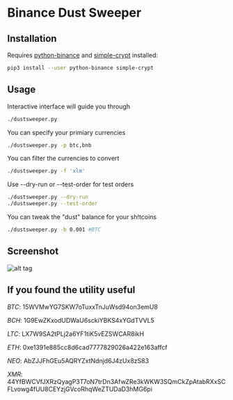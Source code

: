 # Binance Dust Sweeper

## Installation

Requires [python-binance](https://github.com/sammchardy/python-binance) and
[simple-crypt](https://github.com/andrewcooke/simple-crypt)
installed:

```bash
pip3 install --user python-binance simple-crypt
```

## Usage

Interactive interface will guide you through
```bash
./dustsweeper.py
```

You can specify your primiary currencies
```bash
./dustsweeper.py -p btc,bnb
```

You can filter the currencies to convert
```bash
./dustsweeper.py -f 'xlm'
```

Use --dry-run or --test-order for test orders
```bash
./dustsweeper.py --dry-run
./dustsweeper.py --test-order
```

You can tweak the "dust" balance for your sh!tcoins
```bash
./dustsweeper.py -b 0.001 #BTC
```

## Screenshot
![alt tag](https://raw.github.com/sQu1rr/binance-dust-sweeper/assets/img/screenshot.png)

## If you found the utility useful

*BTC*: 15WVMwYG7SKW7oTuxxTnJuWsd94on3emU8

*BCH*: 1G9EwZKxodUDWaU6sckiYBKS4xYGdTVVL5

*LTC*: LX7W9SA2tPLj2a6YF1tiK5vEZSWCAR8ikH

*ETH*: 0xe1391e885cc8d6cad7777829026a422e163affcf

*NEO*: AbZJJFhGEu5AQRYZxtNdnjd6J4zUx8zS83

*XMR*: 44YfBWCVfJXRzQyagP3T7oN7trDn3AfwZRe3kWKW3SQmCkZpAtabRXxSCFLvowg4fUU8CEYzjGVcoRhqWeZTUDaD3hMG6pi
